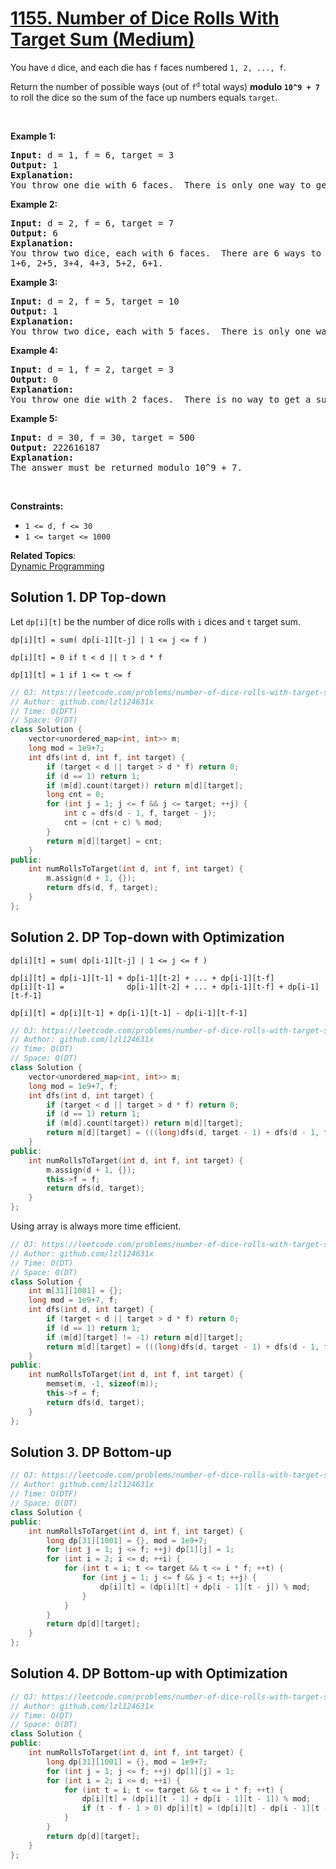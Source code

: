 # [1155. Number of Dice Rolls With Target Sum (Medium)](https://leetcode.com/problems/number-of-dice-rolls-with-target-sum/)

<p>You have <code>d</code> dice, and each die has <code>f</code> faces numbered <code>1, 2, ..., f</code>.</p>

<p>Return the number of possible ways (out of <code>f<sup>d</sup></code>&nbsp;total ways) <strong>modulo <code>10^9 + 7</code></strong> to roll the dice so the sum of the face up numbers equals <code>target</code>.</p>

<p>&nbsp;</p>
<p><strong>Example 1:</strong></p>

<pre><strong>Input:</strong> d = 1, f = 6, target = 3
<strong>Output:</strong> 1
<strong>Explanation: </strong>
You throw one die with 6 faces.  There is only one way to get a sum of 3.
</pre>

<p><strong>Example 2:</strong></p>

<pre><strong>Input:</strong> d = 2, f = 6, target = 7
<strong>Output:</strong> 6
<strong>Explanation: </strong>
You throw two dice, each with 6 faces.  There are 6 ways to get a sum of 7:
1+6, 2+5, 3+4, 4+3, 5+2, 6+1.
</pre>

<p><strong>Example 3:</strong></p>

<pre><strong>Input:</strong> d = 2, f = 5, target = 10
<strong>Output:</strong> 1
<strong>Explanation: </strong>
You throw two dice, each with 5 faces.  There is only one way to get a sum of 10: 5+5.
</pre>

<p><strong>Example 4:</strong></p>

<pre><strong>Input:</strong> d = 1, f = 2, target = 3
<strong>Output:</strong> 0
<strong>Explanation: </strong>
You throw one die with 2 faces.  There is no way to get a sum of 3.
</pre>

<p><strong>Example 5:</strong></p>

<pre><strong>Input:</strong> d = 30, f = 30, target = 500
<strong>Output:</strong> 222616187
<strong>Explanation: </strong>
The answer must be returned modulo 10^9 + 7.
</pre>

<p>&nbsp;</p>
<p><strong>Constraints:</strong></p>

<ul>
	<li><code>1 &lt;= d, f &lt;= 30</code></li>
	<li><code>1 &lt;= target &lt;= 1000</code></li>
</ul>

**Related Topics**:  
[Dynamic Programming](https://leetcode.com/tag/dynamic-programming/)

## Solution 1. DP Top-down

Let `dp[i][t]` be the number of dice rolls with `i` dices and `t` target sum.

```
dp[i][t] = sum( dp[i-1][t-j] | 1 <= j <= f )

dp[i][t] = 0 if t < d || t > d * f

dp[1][t] = 1 if 1 <= t <= f
```

```cpp
// OJ: https://leetcode.com/problems/number-of-dice-rolls-with-target-sum/
// Author: github.com/lzl124631x
// Time: O(DFT)
// Space: O(DT)
class Solution {
    vector<unordered_map<int, int>> m;
    long mod = 1e9+7;
    int dfs(int d, int f, int target) {
        if (target < d || target > d * f) return 0;
        if (d == 1) return 1; 
        if (m[d].count(target)) return m[d][target];
        long cnt = 0;
        for (int j = 1; j <= f && j <= target; ++j) {
            int c = dfs(d - 1, f, target - j);
            cnt = (cnt + c) % mod;
        }
        return m[d][target] = cnt;
    }
public:
    int numRollsToTarget(int d, int f, int target) {
        m.assign(d + 1, {});
        return dfs(d, f, target);
    }
};
```

## Solution 2. DP Top-down with Optimization

```
dp[i][t] = sum( dp[i-1][t-j] | 1 <= j <= f )

dp[i][t] = dp[i-1][t-1] + dp[i-1][t-2] + ... + dp[i-1][t-f]
dp[i][t-1] =              dp[i-1][t-2] + ... + dp[i-1][t-f] + dp[i-1][t-f-1]

dp[i][t] = dp[i][t-1] + dp[i-1][t-1] - dp[i-1][t-f-1]
```

```cpp
// OJ: https://leetcode.com/problems/number-of-dice-rolls-with-target-sum/
// Author: github.com/lzl124631x
// Time: O(DT)
// Space: O(DT)
class Solution {
    vector<unordered_map<int, int>> m;
    long mod = 1e9+7, f;
    int dfs(int d, int target) {
        if (target < d || target > d * f) return 0;
        if (d == 1) return 1; 
        if (m[d].count(target)) return m[d][target];
        return m[d][target] = (((long)dfs(d, target - 1) + dfs(d - 1, target - 1)) % mod - dfs(d - 1, target - f - 1) + mod) % mod;
    }
public:
    int numRollsToTarget(int d, int f, int target) {
        m.assign(d + 1, {});
        this->f = f;
        return dfs(d, target);
    }
};
```

Using array is always more time efficient.

```cpp
// OJ: https://leetcode.com/problems/number-of-dice-rolls-with-target-sum/
// Author: github.com/lzl124631x
// Time: O(DT)
// Space: O(DT)
class Solution {
    int m[31][1001] = {};
    long mod = 1e9+7, f;
    int dfs(int d, int target) {
        if (target < d || target > d * f) return 0;
        if (d == 1) return 1; 
        if (m[d][target] != -1) return m[d][target];
        return m[d][target] = (((long)dfs(d, target - 1) + dfs(d - 1, target - 1)) % mod - dfs(d - 1, target - f - 1) + mod) % mod;
    }
public:
    int numRollsToTarget(int d, int f, int target) {
        memset(m, -1, sizeof(m));
        this->f = f;
        return dfs(d, target);
    }
};
```

## Solution 3. DP Bottom-up

```cpp
// OJ: https://leetcode.com/problems/number-of-dice-rolls-with-target-sum/
// Author: github.com/lzl124631x
// Time: O(DTF)
// Space: O(DT)
class Solution {
public:
    int numRollsToTarget(int d, int f, int target) {
        long dp[31][1001] = {}, mod = 1e9+7;
        for (int j = 1; j <= f; ++j) dp[1][j] = 1;
        for (int i = 2; i <= d; ++i) {
            for (int t = i; t <= target && t <= i * f; ++t) {
                for (int j = 1; j <= f && j < t; ++j) {
                    dp[i][t] = (dp[i][t] + dp[i - 1][t - j]) % mod;
                }
            }
        }
        return dp[d][target];
    }
};
```

## Solution 4. DP Bottom-up with Optimization

```cpp
// OJ: https://leetcode.com/problems/number-of-dice-rolls-with-target-sum/
// Author: github.com/lzl124631x
// Time: O(DT)
// Space: O(DT)
class Solution {
public:
    int numRollsToTarget(int d, int f, int target) {
        long dp[31][1001] = {}, mod = 1e9+7;
        for (int j = 1; j <= f; ++j) dp[1][j] = 1;
        for (int i = 2; i <= d; ++i) {
            for (int t = i; t <= target && t <= i * f; ++t) {
                dp[i][t] = (dp[i][t - 1] + dp[i - 1][t - 1]) % mod;
                if (t - f - 1 > 0) dp[i][t] = (dp[i][t] - dp[i - 1][t - f - 1] + mod) % mod;
            }
        }
        return dp[d][target];
    }
};
```